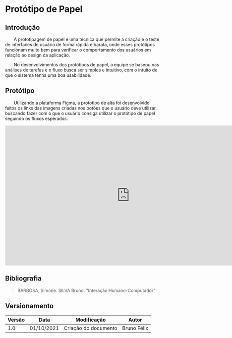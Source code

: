 # Protótipo de Papel

## Introdução

&emsp;&emsp;A prototipagem de papel é uma técnica que permite a criação e o teste de interfaces de usuário de forma rápida e barata, onde esses protótipos funcionam muito bem para verificar o comportamento dos usuários em relação ao design da aplicação.

&emsp;&emsp;No desenvolvimentos dos protótipos de papel, a equipe se baseou nas análises de tarefas e o fluxo busca ser simples e intuitivo, com o intuito de que o sistema tenha uma boa usabilidade.

## Protótipo

&emsp;&emsp;Utilizando a plataforma Figma, a prototipo de alta foi desenvolvido feitos os links das imagens criadas nos botões que o usuário deve utilizar, buscando fazer com o que o usuário consiga utilizar o protótipo de papel seguindo os fluxos esperados.

<iframe style="border: 1px solid rgba(0, 0, 0, 0.1);" width="800" height="450" src="https://www.figma.com/embed?embed_host=share&url=https%3A%2F%2Fwww.figma.com%2Ffile%2Fsea4Xmu2hL00NQa2PNuERO%2FTJAP-Pr%C3%B3t.-Alta-Fidelidade%3Fnode-id%3D0%253A1" allowfullscreen></iframe>

## Bibliografia

> BARBOSA, Simone. SILVA Bruno. "Interação Humano-Computador"

## Versionamento

| Versão | Data | Modificação | Autor |
|--|--|--|--|
| 1.0 | 01/10/2021 | Criação do documento | Bruno Félix |
